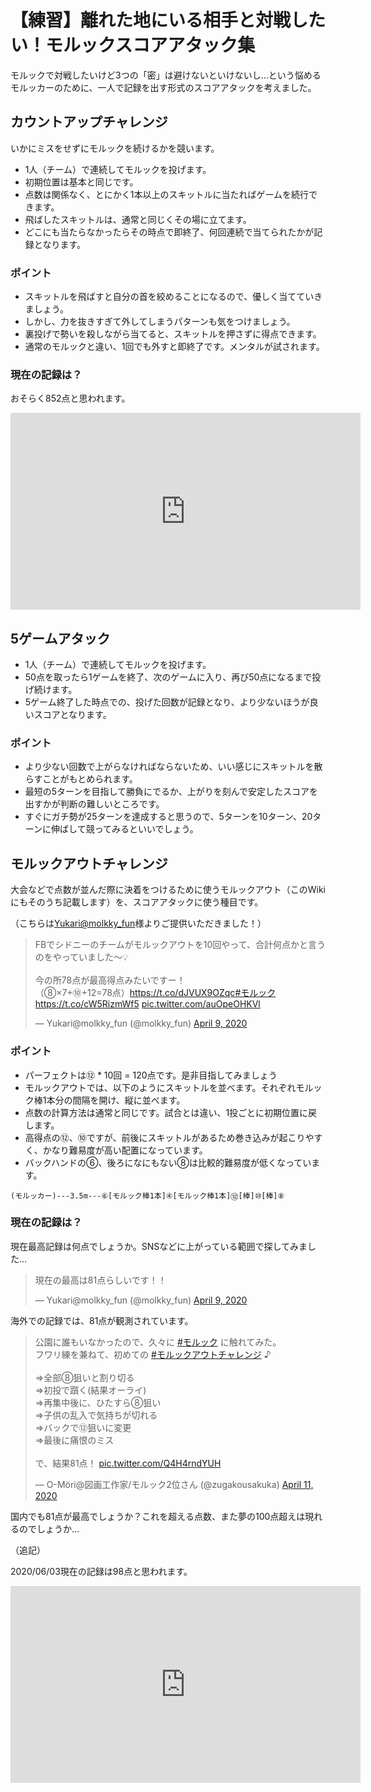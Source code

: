 # 【練習】離れた地にいる相手と対戦したい！モルックスコアアタック集

モルックで対戦したいけど3つの「密」は避けないといけないし…という悩めるモルッカーのために、一人で記録を出す形式のスコアアタックを考えました。

## カウントアップチャレンジ

いかにミスをせずにモルックを続けるかを競います。

- 1人（チーム）で連続してモルックを投げます。
- 初期位置は基本と同じです。
- 点数は関係なく、とにかく1本以上のスキットルに当たればゲームを続行できます。
- 飛ばしたスキットルは、通常と同じくその場に立てます。
- どこにも当たらなかったらその時点で即終了、何回連続で当てられたかが記録となります。

### ポイント

- スキットルを飛ばすと自分の首を絞めることになるので、優しく当てていきましょう。
- しかし、力を抜きすぎて外してしまうパターンも気をつけましょう。
- 裏投げで勢いを殺しながら当てると、スキットルを押さずに得点できます。
- 通常のモルックと違い、1回でも外すと即終了です。メンタルが試されます。

### 現在の記録は？

おそらく852点と思われます。

<iframe width="560" height="315" src="https://www.youtube.com/embed/JCufX5KFWlk" frameborder="0" allow="accelerometer; autoplay; encrypted-media; gyroscope; picture-in-picture" allowfullscreen></iframe>

## 5ゲームアタック

- 1人（チーム）で連続してモルックを投げます。
- 50点を取ったら1ゲームを終了、次のゲームに入り、再び50点になるまで投げ続けます。
- 5ゲーム終了した時点での、投げた回数が記録となり、より少ないほうが良いスコアとなります。

### ポイント

- より少ない回数で上がらなければならないため、いい感じにスキットルを散らすことがもとめられます。
- 最短の5ターンを目指して勝負にでるか、上がりを刻んで安定したスコアを出すかが判断の難しいところです。
- すぐにガチ勢が25ターンを達成すると思うので、5ターンを10ターン、20ターンに伸ばして競ってみるといいでしょう。

## モルックアウトチャレンジ

大会などで点数が並んだ際に決着をつけるために使うモルックアウト（このWikiにもそのうち記載します）を、スコアアタックに使う種目です。

（こちらは[Yukari@molkky_fun](https://twitter.com/molkky_fun)様よりご提供いただきました！）

<blockquote class="twitter-tweet" data-partner="tweetdeck"><p lang="ja" dir="ltr">FBでシドニーのチームがモルックアウトを10回やって、合計何点かと言うのをやっていました〜💡<br><br>今の所78点が最高得点みたいですー！<br>（⑧×7+⑩+12=78点）<a href="https://t.co/dJVUX9OZqc">https://t.co/dJVUX9OZqc</a><a href="https://twitter.com/hashtag/%E3%83%A2%E3%83%AB%E3%83%83%E3%82%AF?src=hash&amp;ref_src=twsrc%5Etfw">#モルック</a> <a href="https://t.co/cW5RizmWf5">https://t.co/cW5RizmWf5</a> <a href="https://t.co/auOpeOHKVl">pic.twitter.com/auOpeOHKVl</a></p>&mdash; Yukari@molkky_fun (@molkky_fun) <a href="https://twitter.com/molkky_fun/status/1248214661524144135?ref_src=twsrc%5Etfw">April 9, 2020</a></blockquote>
<script async src="https://platform.twitter.com/widgets.js" charset="utf-8"></script>

### ポイント

- パーフェクトは⑫ * 10回 = 120点です。是非目指してみましょう
- モルックアウトでは、以下のようにスキットルを並べます。それぞれモルック棒1本分の間隔を開け、縦に並べます。
- 点数の計算方法は通常と同じです。試合とは違い、1投ごとに初期位置に戻します。
- 高得点の⑫、⑩ですが、前後にスキットルがあるため巻き込みが起こりやすく、かなり難易度が高い配置になっています。
- バックハンドの⑥、後ろになにもない⑧は比較的難易度が低くなっています。

```
(モルッカー)---3.5m---⑥[モルック棒1本]④[モルック棒1本]⑫[棒]⑩[棒]⑧
```

### 現在の記録は？

現在最高記録は何点でしょうか。SNSなどに上がっている範囲で探してみました…

<blockquote class="twitter-tweet"><p lang="ja" dir="ltr">現在の最高は81点らしいです！！</p>&mdash; Yukari@molkky_fun (@molkky_fun) <a href="https://twitter.com/molkky_fun/status/1248221193468907521?ref_src=twsrc%5Etfw">April 9, 2020</a></blockquote>
<script async src="https://platform.twitter.com/widgets.js" charset="utf-8"></script>

海外での記録では、81点が観測されています。

<blockquote class="twitter-tweet" data-partner="tweetdeck"><p lang="ja" dir="ltr">公園に誰もいなかったので、久々に <a href="https://twitter.com/hashtag/%E3%83%A2%E3%83%AB%E3%83%83%E3%82%AF?src=hash&amp;ref_src=twsrc%5Etfw">#モルック</a> に触れてみた。<br>フワリ練を兼ねて、初めての <a href="https://twitter.com/hashtag/%E3%83%A2%E3%83%AB%E3%83%83%E3%82%AF%E3%82%A2%E3%82%A6%E3%83%88%E3%83%81%E3%83%A3%E3%83%AC%E3%83%B3%E3%82%B8?src=hash&amp;ref_src=twsrc%5Etfw">#モルックアウトチャレンジ</a> ♪<br><br>⇒全部⑧狙いと割り切る<br>⇒初投で躓く(結果オーライ)<br>⇒再集中後に、ひたすら⑧狙い<br>⇒子供の乱入で気持ちが切れる<br>⇒バックで⑫狙いに変更<br>⇒最後に痛恨のミス<br><br>で、結果81点！ <a href="https://t.co/Q4H4rndYUH">pic.twitter.com/Q4H4rndYUH</a></p>&mdash; O-Möri@図画工作家/モルック2位さん (@zugakousakuka) <a href="https://twitter.com/zugakousakuka/status/1248930861384265730?ref_src=twsrc%5Etfw">April 11, 2020</a></blockquote>
<script async src="https://platform.twitter.com/widgets.js" charset="utf-8"></script>

国内でも81点が最高でしょうか？これを超える点数、また夢の100点超えは現れるのでしょうか…

（追記）

2020/06/03現在の記録は98点と思われます。

<iframe width="560" height="315" src="https://www.youtube.com/embed/_h30fpVyvaI" frameborder="0" allow="accelerometer; autoplay; encrypted-media; gyroscope; picture-in-picture" allowfullscreen></iframe>
